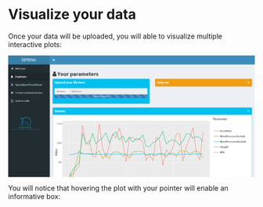 # Visualize your data

Once your data will be uploaded, you will able to visualize multiple interactive plots:

<img src="www/visualize.png" align="center" />

You will notice that hovering the plot with your pointer will enable an informative box:
 
